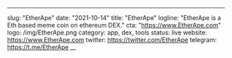 ---
slug: "EtherApe"
date: "2021-10-14"
title: "EtherApe"
logline: "EtherApe is a Eth based meme coin on ethereum DEX."
cta: "https://www.EtherApe.com"
logo: /img/EtherApe.png
category: app, dex, tools
status: live
website: https://www.EtherApe.com
twitter: https://twitter.com/EtherApe
telegram: https://t.me/EtherApe
__
